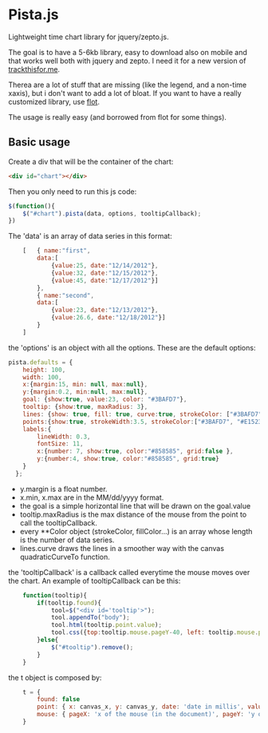 Pista.js
=======

Lightweight time chart library for jquery/zepto.js.

The goal is to have a 5-6kb library, easy to download also on mobile and that works well both with jquery and zepto.
I need it for a new version of [trackthisfor.me](http://trackthisfor.me "trackthisfor.me").

Therea are a lot of stuff that are missing (like the legend, and a non-time xaxis), but i don't want to add a lot of bloat. If you want to have a really customized library, use [flot](http://flotcharts.org/ "Flot homepage").


The usage is really easy (and borrowed from flot for some things).

## Basic usage ##

Create a div that will be the container of the chart:

```html
<div id="chart"></div>
```

Then you only need to run this js code:

```js
$(function(){
	$("#chart").pista(data, options, tooltipCallback);
})
```

The 'data' is an array of data series in this format:

```js
	[	{ name:"first",
		data:[
			{value:25, date:"12/14/2012"},
			{value:32, date:"12/15/2012"},
			{value:45, date:"12/17/2012"}]
		},
		{ name:"second",
		data:[
			{value:23, date:"12/13/2012"},
			{value:26.6, date:"12/18/2012"}]
		}
	]
```

the 'options' is an object with all the options. These are the default options:

```js
pista.defaults = {
    height: 100,
    width: 100,
  	x:{margin:15, min: null, max:null}, 
  	y:{margin:0.2, min:null, max:null},  
  	goal: {show:true, value:23, color: "#3BAFD7"}, 
  	tooltip: {show:true, maxRadius: 3}, 
  	lines: {show: true, fill: true, curve:true, strokeColor: ["#3BAFD7", "#E1523D"], strokeWidth: 4, fillOpacity: 0.7, fillColor:["#3BAFD7", "#E1523D"]},
  	points:{show:true, strokeWidth:3.5, strokeColor:["#3BAFD7", "#E1523D"]},
  	labels:{
		lineWidth: 0.3,
	  	fontSize: 11,
	  	x:{number: 7, show:true, color:"#858585", grid:false },
	  	y:{number:4, show:true, color:"#858585", grid:true}
	}
  };


```

- y.margin is a float number.
- x.min, x.max are in the MM/dd/yyyy format.
- the goal is a simple horizontal line that will be drawn on the goal.value
- tooltip.maxRadius is the max distance of the mouse from the point to call the tooltipCallback.
- every **Color object (strokeColor, fillColor...) is an array whose length is the number of data series.
- lines.curve draws the lines in a smoother way with the canvas quadraticCurveTo function.



the 'tooltipCallback' is a callback called everytime the mouse moves over the chart. An example of tooltipCallback can be this:


```js
	function(tooltip){
		if(tooltip.found){
			tool=$("<div id='tooltip'>");
			tool.appendTo("body");
			tool.html(tooltip.point.value);
			tool.css({top:tooltip.mouse.pageY-40, left: tooltip.mouse.pageX})
		}else{
			$("#tooltip").remove();
		}
	}
```

the t object is composed by:

```js
	t = {
		found: false
		point: { x: canvas_x, y: canvas_y, date: 'date in millis', value: 'the value of the point'}
		mouse: { pageX: 'x of the mouse (in the document)', pageY: 'y of the mouse (in the document)'}
	}
```	
